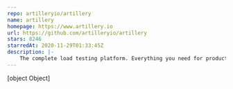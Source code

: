 ```yaml
---
repo: artilleryio/artillery
name: artillery
homepage: https://www.artillery.io
url: https://github.com/artilleryio/artillery
stars: 8246
starredAt: 2020-11-29T01:33:45Z
description: |-
    The complete load testing platform. Everything you need for production-grade load tests. Serverless & distributed. Load test with Playwright. Load test HTTP APIs, GraphQL, WebSocket, and more. Use any Node.js module.
---
```


[object Object]
